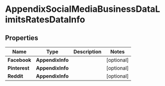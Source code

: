 # AppendixSocialMediaBusinessDataLimitsRatesDataInfo


## Properties

| Name | Type | Description | Notes |
|------------ | ------------- | ------------- | -------------|
**Facebook** | **AppendixInfo** |  |[optional]|
**Pinterest** | **AppendixInfo** |  |[optional]|
**Reddit** | **AppendixInfo** |  |[optional]|